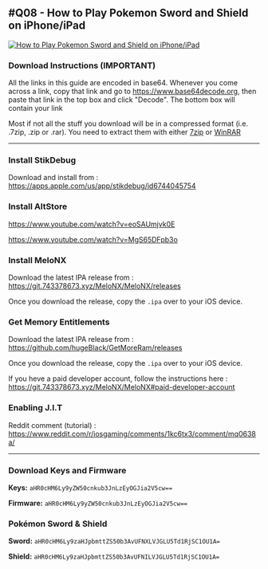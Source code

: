 ## #Q08 - How to Play Pokemon Sword and Shield on iPhone/iPad

[![How to Play Pokemon Sword and Shield on iPhone/iPad](https://img.youtube.com/vi/Zq0ot2_DR_w/maxresdefault.jpg)](https://www.youtube.com/embed/Zq0ot2_DR_w)

### Download Instructions (IMPORTANT)

All the links in this guide are encoded in base64. Whenever you come across a link, copy that link and go to https://www.base64decode.org, then paste that link in the top box and click "Decode". The bottom box will contain your link

Most if not all the stuff you download will be in a compressed format (i.e. .7zip, .zip or .rar). You need to extract them with either [7zip](https://www.7-zip.org) or [WinRAR](https://www.win-rar.com/download.html?&L=0)

* * *

### Install StikDebug

Download and install from : https://apps.apple.com/us/app/stikdebug/id6744045754

### Install AltStore

https://www.youtube.com/watch?v=eoSAUmjvk0E

https://www.youtube.com/watch?v=MgS65DFpb3o

### Install MeloNX

Download the latest IPA release from : https://git.743378673.xyz/MeloNX/MeloNX/releases

Once you download the release, copy the `.ipa` over to your iOS device.

### Get Memory Entitlements

Download the latest IPA release from : https://github.com/hugeBlack/GetMoreRam/releases

Once you download the release, copy the `.ipa` over to your iOS device.

If you heve a paid developer account, follow the instructions here : https://git.743378673.xyz/MeloNX/MeloNX#paid-developer-account

### Enabling J.I.T

Reddit comment (tutorial) : https://www.reddit.com/r/iosgaming/comments/1kc6tx3/comment/mq0638a/

* * *

### Download Keys and Firmware

**Keys:** `aHR0cHM6Ly9yZW50cnkub3JnLzEyOGJia2V5cw==`

**Firmware:** `aHR0cHM6Ly9yZW50cnkub3JnLzEyOGJia2V5cw==`

### Pokémon Sword & Shield

**Sword:** `aHR0cHM6Ly9zaHJpbmttZS50b3AvUFNXLVJGLU5Td1RjSC1OU1A=`

**Shield:** `aHR0cHM6Ly9zaHJpbmttZS50b3AvUFNILVJGLU5Td1RjSC1OU1A=`
